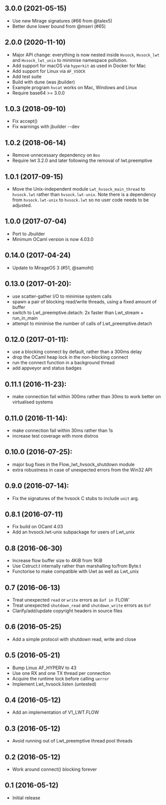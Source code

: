 ## 3.0.0 (2021-05-15)

- Use new Mirage signatures (#66 from @talex5)
- Better dune lower bound from @mseri (#65)

## 2.0.0 (2020-11-10)

- Major API change: everything is now nested inside `Hvsock`, `Hvsock_lwt`
  and `Hvsock_lwt_unix` to minimise namespace pollution.
- Add support for macOS via `hyperkit` as used in Docker for Mac
- Add support for Linux via `AF_VSOCK`
- Add test suite
- Build with dune (was jbuilder)
- Example program `hvcat` works on Mac, Windows and Linux
- Require base64 >= 3.0.0

## 1.0.3 (2018-09-10)

- Fix accept()
- Fix warnings with jbuilder --dev

## 1.0.2 (2018-06-14)

- Remove unnecessary dependency on `Bos`
- Require lwt 3.2.0 and later following the removal of lwt.preemptive

## 1.0.1 (2017-09-15)

- Move the Unix-independent module `Lwt_hvsock_main_thread` to `hvsock.lwt`
  rather than `hvsock.lwt-unix`. Note there is a dependency from `hvsock.lwt-unix`
  to `hvsock.lwt` so no user code needs to be adjusted.

## 1.0.0 (2017-07-04)

- Port to Jbuilder
- Minimum OCaml version is now 4.03.0

## 0.14.0 (2017-04-24)

- Update to MirageOS 3 (#51, @samoht)

## 0.13.0 (2017-01-20):
- use scatter-gather I/O to minimise system calls
- spawn a pair of blocking read/write threads, using a fixed amount
  of buffer
- switch to Lwt_preemptive.detach: 2x faster than Lwt_stream + run_in_main
- attempt to minimise the number of calls of Lwt_preemptive.detach

## 0.12.0 (2017-01-11):
- use a blocking connect by default, rather than a 300ms delay
- drop the OCaml heap lock in the non-blocking connect
- run the connect function in a background thread
- add appveyor and status badges

## 0.11.1 (2016-11-23):
- make connection fail within 300ms rather than 30ms to work better
  on virtualised systems

## 0.11.0 (2016-11-14):
- make connection fail within 30ms rather than 1s
- increase test coverage with more distros

## 0.10.0 (2016-07-25):
- major bug fixes in the Flow_lwt_hvsock_shutdown module
- extra robustness in case of unexpected errors from the Win32 API

## 0.9.0 (2016-07-14):
- Fix the signatures of the hvsock C stubs to include `unit` arg.

## 0.8.1 (2016-07-11)
- Fix build on OCaml 4.03
- Add an hvsock.lwt-unix subpackage for users of Lwt_unix

## 0.8 (2016-06-30)
- Increase flow buffer size to 4KiB from 1KiB
- Use Cstruct.t internally rather than marshalling to/from Byte.t
- Functorise to make compatible with Uwt as well as Lwt_unix

## 0.7 (2016-06-13)
- Treat unexpected `read` or `write` errors as `Eof in `FLOW`
- Treat unexpected `shutdown_read` and `shutdown_write` errors as `Eof`
- Clarify/add/update copyright headers in source files

## 0.6 (2016-05-25)
- Add a simple protocol with shutdown read, write and close

## 0.5 (2016-05-21)
- Bump Linux AF_HYPERV to 43
- Use one RX and one TX thread per connection
- Acquire the runtime lock before calling `uerror`
- Implement Lwt_hvsock.listen (untested)

## 0.4 (2016-05-12)
- Add an implementation of V1_LWT.FLOW

## 0.3 (2016-05-12)
- Avoid running out of Lwt_preemptive thread pool threads

## 0.2 (2016-05-12)
- Work around connect() blocking forever

## 0.1 (2016-05-12)
- Initial release
